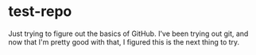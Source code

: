 # test-repo
Just trying to figure out the basics of GitHub. I've been trying out git, and now that I'm pretty good with that, I figured this is the next thing to try.
